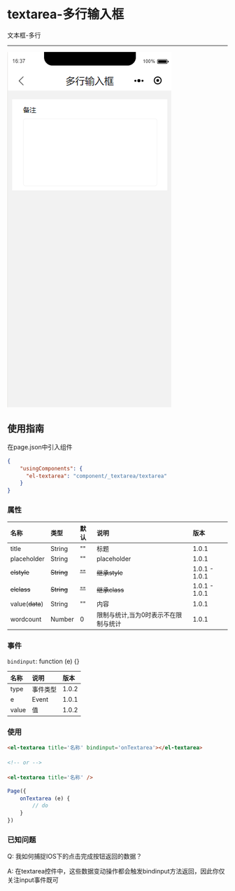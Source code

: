 # textarea-多行输入框

文本框-多行

---

![](/assets/textarea01.png)

## 使用指南

在page.json中引入组件

```json
{
    "usingComponents": {
      "el-textarea": "component/_textarea/textarea"
    }
}
```

### 属性

| 名称 | 类型 | 默认 | 说明 | 版本 |
| :--- | :--- | :--- | :--- | :--- |
| title | String | "" | 标题 | 1.0.1 |
| placeholder | String | "" | placeholder | 1.0.1 |
| ~~elstyle~~ | ~~String~~ | ~~""~~ | ~~继承style~~ | 1.0.1 - 1.0.1 |
| ~~elclass~~ | ~~String~~ | ~~""~~ | ~~继承class~~ | 1.0.1 - 1.0.1 |
| value\(~~data~~\) | String | "" | 内容 | 1.0.1 |
| wordcount | Number | 0 | 限制与统计,当为0时表示不在限制与统计 | 1.0.1 |

### 事件

`bindinput`: function \(e\) {}

| 名称 | 说明 | 版本 |
| :--- | :--- | :--- |
| type | 事件类型 | 1.0.2 |
| e | Event | 1.0.1 |
| value | 值 | 1.0.2 |

### 使用

```html
<el-textarea title='名称' bindinput='onTextarea'></el-textarea>

<!-- or -->

<el-textarea title='名称' />
```

```js
Page({
    onTextarea (e) {
        // do
    }
})
```

### 已知问题

Q: 我如何捕捉IOS下的点击完成按钮返回的数据？

A: 在textarea控件中，这些数据变动操作都会触发bindinput方法返回，因此你仅关注input事件既可

